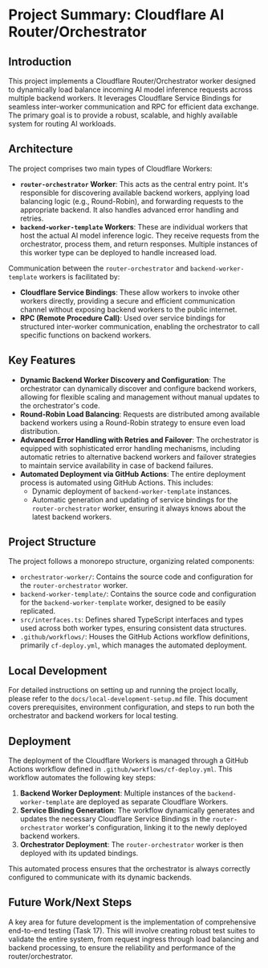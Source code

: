 # Project Summary: Cloudflare AI Router/Orchestrator

## Introduction

This project implements a Cloudflare Router/Orchestrator worker designed to dynamically load balance incoming AI model inference requests across multiple backend workers. It leverages Cloudflare Service Bindings for seamless inter-worker communication and RPC for efficient data exchange. The primary goal is to provide a robust, scalable, and highly available system for routing AI workloads.

## Architecture

The project comprises two main types of Cloudflare Workers:

*   **`router-orchestrator` Worker**: This acts as the central entry point. It's responsible for discovering available backend workers, applying load balancing logic (e.g., Round-Robin), and forwarding requests to the appropriate backend. It also handles advanced error handling and retries.
*   **`backend-worker-template` Workers**: These are individual workers that host the actual AI model inference logic. They receive requests from the orchestrator, process them, and return responses. Multiple instances of this worker type can be deployed to handle increased load.

Communication between the `router-orchestrator` and `backend-worker-template` workers is facilitated by:

*   **Cloudflare Service Bindings**: These allow workers to invoke other workers directly, providing a secure and efficient communication channel without exposing backend workers to the public internet.
*   **RPC (Remote Procedure Call)**: Used over service bindings for structured inter-worker communication, enabling the orchestrator to call specific functions on backend workers.

## Key Features

*   **Dynamic Backend Worker Discovery and Configuration**: The orchestrator can dynamically discover and configure backend workers, allowing for flexible scaling and management without manual updates to the orchestrator's code.
*   **Round-Robin Load Balancing**: Requests are distributed among available backend workers using a Round-Robin strategy to ensure even load distribution.
*   **Advanced Error Handling with Retries and Failover**: The orchestrator is equipped with sophisticated error handling mechanisms, including automatic retries to alternative backend workers and failover strategies to maintain service availability in case of backend failures.
*   **Automated Deployment via GitHub Actions**: The entire deployment process is automated using GitHub Actions. This includes:
    *   Dynamic deployment of `backend-worker-template` instances.
    *   Automatic generation and updating of service bindings for the `router-orchestrator` worker, ensuring it always knows about the latest backend workers.

## Project Structure

The project follows a monorepo structure, organizing related components:

*   `orchestrator-worker/`: Contains the source code and configuration for the `router-orchestrator` worker.
*   `backend-worker-template/`: Contains the source code and configuration for the `backend-worker-template` worker, designed to be easily replicated.
*   `src/interfaces.ts`: Defines shared TypeScript interfaces and types used across both worker types, ensuring consistent data structures.
*   `.github/workflows/`: Houses the GitHub Actions workflow definitions, primarily `cf-deploy.yml`, which manages the automated deployment.

## Local Development

For detailed instructions on setting up and running the project locally, please refer to the `docs/local-development-setup.md` file. This document covers prerequisites, environment configuration, and steps to run both the orchestrator and backend workers for local testing.

## Deployment

The deployment of the Cloudflare Workers is managed through a GitHub Actions workflow defined in `.github/workflows/cf-deploy.yml`. This workflow automates the following key steps:

1.  **Backend Worker Deployment**: Multiple instances of the `backend-worker-template` are deployed as separate Cloudflare Workers.
2.  **Service Binding Generation**: The workflow dynamically generates and updates the necessary Cloudflare Service Bindings in the `router-orchestrator` worker's configuration, linking it to the newly deployed backend workers.
3.  **Orchestrator Deployment**: The `router-orchestrator` worker is then deployed with its updated bindings.

This automated process ensures that the orchestrator is always correctly configured to communicate with its dynamic backends.

## Future Work/Next Steps

A key area for future development is the implementation of comprehensive end-to-end testing (Task 17). This will involve creating robust test suites to validate the entire system, from request ingress through load balancing and backend processing, to ensure the reliability and performance of the router/orchestrator.